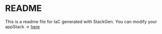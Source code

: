 # README
This is a readme file for IaC generated with StackGen.
You can modify your appStack -> [here](http://main.dev.stackgen.com/appstacks/9c06dbdb-2ee8-4557-b2db-5bb87faffb35)

